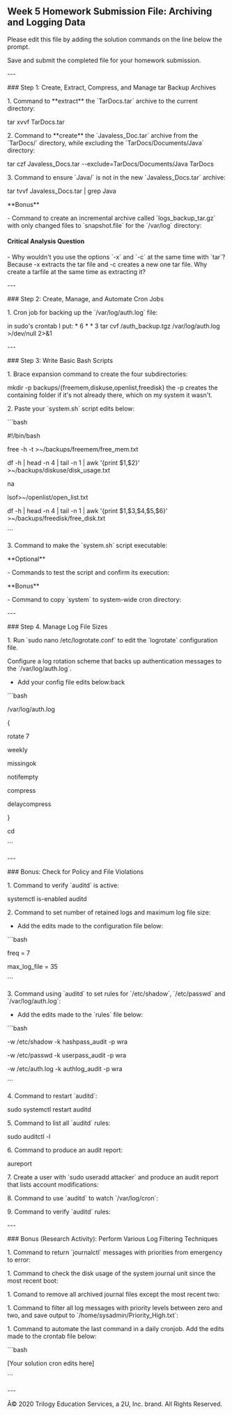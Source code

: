 ## Week 5 Homework Submission File: Archiving and Logging Data

Please edit this file by adding the solution commands on the line below
the prompt.

Save and submit the completed file for your homework submission.

\-\--

##\# Step 1: Create, Extract, Compress, and Manage tar Backup Archives

1\. Command to \*\*extract\*\* the \`TarDocs.tar\` archive to the
current directory:

tar xvvf TarDocs.tar

2\. Command to \*\*create\*\* the \`Javaless_Doc.tar\` archive from the
\`TarDocs/\` directory, while excluding the \`TarDocs/Documents/Java\`
directory:

tar czf Javaless_Docs.tar \--exclude=TarDocs/Documents/Java TarDocs

3\. Command to ensure \`Java/\` is not in the new \`Javaless_Docs.tar\`
archive:

tar tvvf Javaless_Docs.tar \| grep Java

\*\*Bonus\*\*

\- Command to create an incremental archive called
\`logs_backup_tar.gz\` with only changed files to \`snapshot.file\` for
the \`/var/log\` directory:

#### Critical Analysis Question

\- Why wouldn\'t you use the options \`-x\` and \`-c\` at the same time
with \`tar\`? Because -x extracts the tar file and -c creates a new one
tar file. Why create a tarfile at the same time as extracting it?

\-\--

##\# Step 2: Create, Manage, and Automate Cron Jobs

1\. Cron job for backing up the \`/var/log/auth.log\` file:

in sudo\'s crontab I put: \* 6 \* \* 3 tar cvf /auth_backup.tgz
/var/log/auth.log \>/dev/null 2>&1

\-\--

##\# Step 3: Write Basic Bash Scripts

1\. Brace expansion command to create the four subdirectories:

mkdir -p backups/{freemem,diskuse,openlist,freedisk} the -p creates the
containing folder if it\'s not already there, which on my system it
wasn\'t.

2\. Paste your \`system.sh\` script edits below:

\`\`\`bash

#!/bin/bash

free -h -t \>\~/backups/freemem/free_mem.txt

df -h \| head -n 4 \| tail -n 1 \| awk \'{print \$1,\$2}\'
\>\~/backups/diskuse/disk_usage.txt

na

lsof>\~/openlist/open_list.txt

df -h \| head -n 4 \| tail -n 1 \| awk \'{print \$1,\$3,\$4,\$5,\$6}\'
\>\~/backups/freedisk/free_disk.txt

\`\`\`

3\. Command to make the \`system.sh\` script executable:

\*\*Optional\*\*

\- Commands to test the script and confirm its execution:

\*\*Bonus\*\*

\- Command to copy \`system\` to system-wide cron directory:

\-\--

##\# Step 4. Manage Log File Sizes

1\. Run \`sudo nano /etc/logrotate.conf\` to edit the \`logrotate\`
configuration file.

Configure a log rotation scheme that backs up authentication messages to
the \`/var/log/auth.log\`.

- Add your config file edits below:back

\`\`\`bash

/var/log/auth.log

{

rotate 7

weekly

missingok

notifempty

compress

delaycompress

}

cd

\`\`\`

\-\--

##\# Bonus: Check for Policy and File Violations

1\. Command to verify \`auditd\` is active:

systemctl is-enabled auditd

2\. Command to set number of retained logs and maximum log file size:

- Add the edits made to the configuration file below:

\`\`\`bash

freq = 7

max_log_file = 35

\`\`\`

3\. Command using \`auditd\` to set rules for \`/etc/shadow\`,
\`/etc/passwd\` and \`/var/log/auth.log\`:

- Add the edits made to the \`rules\` file below:

\`\`\`bash

-w /etc/shadow -k hashpass_audit -p wra

-w /etc/passwd -k userpass_audit -p wra

-w /etc/auth.log -k authlog_audit -p wra

\`\`\`

4\. Command to restart \`auditd\`:

sudo systemctl restart auditd

5\. Command to list all \`auditd\` rules:

sudo auditctl -l

6\. Command to produce an audit report:

aureport

7\. Create a user with \`sudo useradd attacker\` and produce an audit
report that lists account modifications:

8\. Command to use \`auditd\` to watch \`/var/log/cron\`:

9\. Command to verify \`auditd\` rules:

\-\--

##\# Bonus (Research Activity): Perform Various Log Filtering Techniques

1\. Command to return \`journalctl\` messages with priorities from
emergency to error:

1\. Command to check the disk usage of the system journal unit since the
most recent boot:

1\. Comand to remove all archived journal files except the most recent
two:

1\. Command to filter all log messages with priority levels between zero
and two, and save output to \`/home/sysadmin/Priority_High.txt\`:

1\. Command to automate the last command in a daily cronjob. Add the
edits made to the crontab file below:

\`\`\`bash

\[Your solution cron edits here\]

\`\`\`

\-\--

Â© 2020 Trilogy Education Services, a 2U, Inc. brand. All Rights
Reserved.
